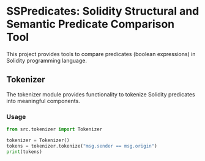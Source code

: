 # SSPredicates: Solidity Structural and Semantic Predicate Comparison Tool

This project provides tools to compare predicates (boolean expressions) in Solidity programming language.

## Tokenizer

The tokenizer module provides functionality to tokenize Solidity predicates into meaningful components.

### Usage

```python
from src.tokenizer import Tokenizer

tokenizer = Tokenizer()
tokens = tokenizer.tokenize("msg.sender == msg.origin")
print(tokens)
```
